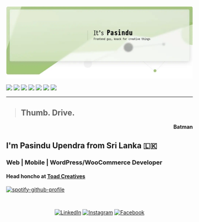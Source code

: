 ![Logo](assets/git-head_comp.webp)


![](https://img.shields.io/badge/HTML-informational?style=for-the-badge&logo=html5&logoColor=white&color=E34F26)
![](https://img.shields.io/badge/CSS-informational?style=for-the-badge&logo=css3&logoColor=white&color=1572B6)
![](https://img.shields.io/badge/JavaScript-informational?style=for-the-badge&logo=javascript&logoColor=black&color=F7DF1E)
![](https://img.shields.io/badge/PHP-informational?style=for-the-badge&logo=php&logoColor=white&color=777BB4)
![](https://img.shields.io/badge/MySQL-informational?style=for-the-badge&logo=mysql&logoColor=white&color=4479A1)
![](https://img.shields.io/badge/WordPress-informational?style=for-the-badge&logo=wordpress&logoColor=white&color=21759B)
![](https://img.shields.io/badge/WooCommerce-informational?style=for-the-badge&logo=wordpress&logoColor=white&color=96588A)


---
> ## Thumb. Drive.
<p align="right">
  <b>Batman</b>
</p>

## I'm Pasindu Upendra from Sri Lanka 🇱🇰
### Web | Mobile | WordPress/WooCommerce Developer
#### Head honcho at [Toad Creatives](https://toadcreatives.com/)    

[![spotify-github-profile](https://spotify-github-profile.vercel.app/api/view?uid=22fhm72eeianpr6uoy7ekk25a&cover_image=true&theme=novatorem&show_offline=false&background_color=121212&interchange=true&bar_color=53b14f&bar_color_cover=true)](https://github.com/kittinan/spotify-github-profile)

         
</br>


<p align="center">
<a href="https://www.linkedin.com/in/pasinduupendra/" target="_blank"><img src="https://img.shields.io/badge/LinkedIn-%230077B5.svg?&style=social&logo=linkedin&logoColor=0A66C2" alt="LinkedIn"></a>
<a href="https://www.instagram.com/PasinduUpendra/" target="_blank"><img src="https://img.shields.io/badge/Instagram-%23E4405F.svg?&style=social&logo=instagram&logoColor=E4405F" alt="Instagram"></a>
<a href="https://www.facebook.com/PasinduUpendra" target="_blank"><img src="https://img.shields.io/badge/Facebook-%231877F2.svg?&style=social&logo=facebook&logoColor=1877F2" alt="Facebook"></a>
</p>

